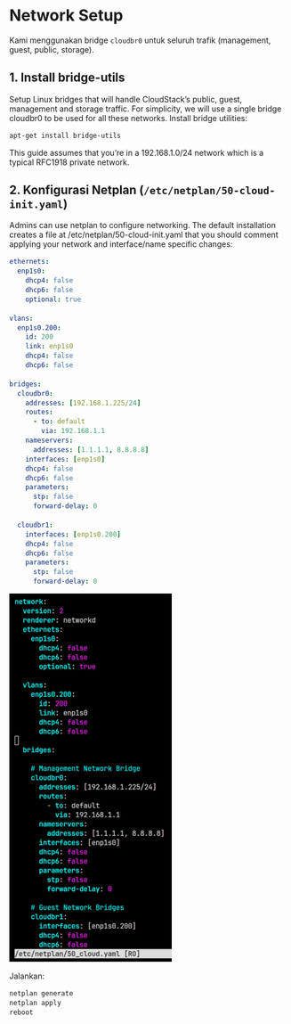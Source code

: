 # Network Setup

Kami menggunakan bridge `cloudbr0` untuk seluruh trafik (management, guest, public, storage).

## 1. Install bridge-utils

Setup Linux bridges that will handle CloudStack’s public, guest, management and storage traffic. For simplicity, we will use a single bridge cloudbr0 to be used for all these networks. Install bridge utilities:

```bash
apt-get install bridge-utils
```
This guide assumes that you’re in a 192.168.1.0/24 network which is a typical RFC1918 private network.

## 2. Konfigurasi Netplan (`/etc/netplan/50-cloud-init.yaml`)

Admins can use netplan to configure networking. The default installation creates a file at /etc/netplan/50-cloud-init.yaml that you should comment applying your network and interface/name specific changes:

```yaml
ethernets:
  enp1s0:
    dhcp4: false
    dhcp6: false
    optional: true

vlans:
  enp1s0.200:
    id: 200
    link: enp1s0
    dhcp4: false
    dhcp6: false

bridges:
  cloudbr0:
    addresses: [192.168.1.225/24]
    routes:
      - to: default
        via: 192.168.1.1
    nameservers:
      addresses: [1.1.1.1, 8.8.8.8]
    interfaces: [enp1s0]
    dhcp4: false
    dhcp6: false
    parameters:
      stp: false
      forward-delay: 0

  cloudbr1:
    interfaces: [enp1s0.200]
    dhcp4: false
    dhcp6: false
    parameters:
      stp: false
      forward-delay: 0
```
![netplan config](https://github.com/cattyman919/ApacheCloudStack_Kelompok9/blob/main/image/image_netplan.png)

Jalankan:
```bash
netplan generate
netplan apply
reboot
```

